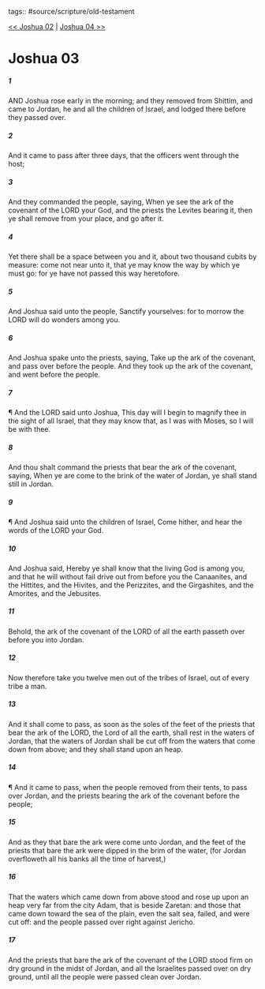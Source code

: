 tags:: #source/scripture/old-testament

[<< Joshua 02](old-testament/06_Joshua/Joshua_02.md) | [Joshua 04 >>](old-testament/06_Joshua/Joshua_04.md)

# Joshua 03

##### 1

AND Joshua rose early in the morning; and they removed from Shittim, and came to Jordan, he and all the children of Israel, and lodged there before they passed over.

##### 2

And it came to pass after three days, that the officers went through the host;

##### 3

And they commanded the people, saying, When ye see the ark of the covenant of the LORD your God, and the priests the Levites bearing it, then ye shall remove from your place, and go after it.

##### 4

Yet there shall be a space between you and it, about two thousand cubits by measure: come not near unto it, that ye may know the way by which ye must go: for ye have not passed this way heretofore.

##### 5

And Joshua said unto the people, Sanctify yourselves: for to morrow the LORD will do wonders among you.

##### 6

And Joshua spake unto the priests, saying, Take up the ark of the covenant, and pass over before the people. And they took up the ark of the covenant, and went before the people.

##### 7

¶ And the LORD said unto Joshua, This day will I begin to magnify thee in the sight of all Israel, that they may know that, as I was with Moses, so I will be with thee.

##### 8

And thou shalt command the priests that bear the ark of the covenant, saying, When ye are come to the brink of the water of Jordan, ye shall stand still in Jordan.

##### 9

¶ And Joshua said unto the children of Israel, Come hither, and hear the words of the LORD your God.

##### 10

And Joshua said, Hereby ye shall know that the living God is among you, and that he will without fail drive out from before you the Canaanites, and the Hittites, and the Hivites, and the Perizzites, and the Girgashites, and the Amorites, and the Jebusites.

##### 11

Behold, the ark of the covenant of the LORD of all the earth passeth over before you into Jordan.

##### 12

Now therefore take you twelve men out of the tribes of Israel, out of every tribe a man.

##### 13

And it shall come to pass, as soon as the soles of the feet of the priests that bear the ark of the LORD, the Lord of all the earth, shall rest in the waters of Jordan, that the waters of Jordan shall be cut off from the waters that come down from above; and they shall stand upon an heap.

##### 14

¶ And it came to pass, when the people removed from their tents, to pass over Jordan, and the priests bearing the ark of the covenant before the people;

##### 15

And as they that bare the ark were come unto Jordan, and the feet of the priests that bare the ark were dipped in the brim of the water, (for Jordan overfloweth all his banks all the time of harvest,)

##### 16

That the waters which came down from above stood and rose up upon an heap very far from the city Adam, that is beside Zaretan: and those that came down toward the sea of the plain, even the salt sea, failed, and were cut off: and the people passed over right against Jericho.

##### 17

And the priests that bare the ark of the covenant of the LORD stood firm on dry ground in the midst of Jordan, and all the Israelites passed over on dry ground, until all the people were passed clean over Jordan.
